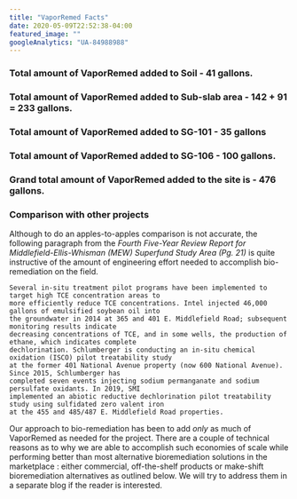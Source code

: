 ```yaml
---
title: "VaporRemed Facts"
date: 2020-05-09T22:52:38-04:00
featured_image: ""
googleAnalytics: "UA-84988988"
---
```


### Total amount of VaporRemed added to Soil - 41 gallons.
### Total amount of VaporRemed added to Sub-slab area - 142 + 91 = 233 gallons.
### Total amount of VaporRemed added to SG-101 - 35 gallons
### Total amount of VaporRemed added to SG-106 - 100 gallons.


### Grand total amount of VaporRemed added to the site is - 476 gallons.

### Comparison with other projects

Although to do an apples-to-apples comparison is not accurate, the following paragraph from the
*Fourth Five-Year Review Report for Middlefield-Ellis-Whisman (MEW) Superfund Study Area (Pg. 21)* is quite instructive of the amount of engineering effort needed to accomplish bio-remediation on the field.

```
Several in-situ treatment pilot programs have been implemented to target high TCE concentration areas to
more efficiently reduce TCE concentrations. Intel injected 46,000 gallons of emulsified soybean oil into
the groundwater in 2014 at 365 and 401 E. Middlefield Road; subsequent monitoring results indicate
decreasing concentrations of TCE, and in some wells, the production of ethane, which indicates complete
dechlorination. Schlumberger is conducting an in-situ chemical oxidation (ISCO) pilot treatability study
at the former 401 National Avenue property (now 600 National Avenue). Since 2015, Schlumberger has
completed seven events injecting sodium permanganate and sodium persulfate oxidants. In 2019, SMI
implemented an abiotic reductive dechlorination pilot treatability study using sulfidated zero valent iron
at the 455 and 485/487 E. Middlefield Road properties.

```

Our approach to bio-remediation has been to add *only* as much of VaporRemed as needed for the project. There are a couple of technical reasons as to why we are able to accomplish such economies of scale while performing better than most alternative bioremediation solutions in the marketplace : either commercial, off-the-shelf products or make-shift bioremediation alternatives as outlined below. We will try to address them in a separate blog if the reader is interested.


